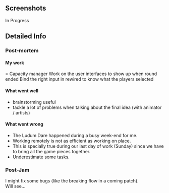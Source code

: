 <!--- Grégoire Boiron <gregoire.boiron@gmail.com> --->
<!--- Copyright (c) 2018-2019 Gregoire Boiron  All Rights Reserved. --->

Screenshots
--------------------
In Progress

Detailed Info
--------------------

### Post-mortem
#### My work
= Capacity manager
Work on the user interfaces to show up when round ended
Bind the right input in rewired to know what the players selected

#### What went well
* brainstorming useful
* tackle a lot of problems when talking about the final idea (with animator / artists)

#### What went wrong
* The Ludum Dare happened during a busy week-end for me.
* Working remotely is not as efficient as working on place.
* This is specially true during our last day of work (Sunday) since we have to bring all the game pieces together. 
* Underestimate some tasks.

### Post-Jam
I might fix some bugs (like the breaking flow in a coming patch).  
Will see...